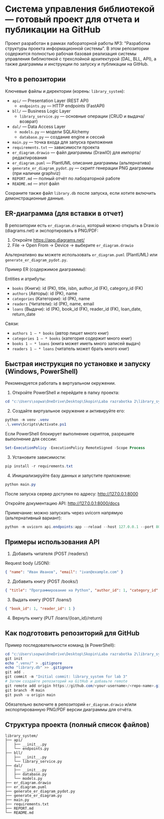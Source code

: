 # Система управления библиотекой — готовый проект для отчета и публикации на GitHub

Проект разработан в рамках лабораторной работы №3: "Разработка структуры проекта информационной системы".
В этом репозитории содержится полностью рабочая базовая реализация системы управления библиотекой
с трехслойной архитектурой (DAL, BLL, API), а также диаграммы и инструкции по запуску и публикации на GitHub.

## Что в репозитории

Ключевые файлы и директории (корень: `library_system`):

- `api/` — Presentation Layer (REST API)
    - `endpoints.py` — HTTP endpoints (FastAPI)
- `bll/` — Business Logic Layer
    - `library_service.py` — основные операции (CRUD и выдача/возврат)
- `dal/` — Data Access Layer
    - `models.py` — модели SQLAlchemy
    - `database.py` — создание engine и сессий
- `main.py` — точка входа для запуска приложения
- `requirements.txt` — зависимости проекта
- `er_diagram.drawio` — файл диаграммы (DrawIO) для импорта/редактирования
- `er_diagram.puml` — PlantUML описание диаграммы (альтернатива)
- `generate_er_diagram_pydot.py` — скрипт генерации PNG диаграммы (при наличии graphviz)
- `REPORT.md` — полный отчёт по лабораторной работе
- `README.md` — этот файл

Сохраните также файл `library.db` после запуска, если хотите включить демонстрационные данные.

## ER-диаграмма (для вставки в отчет)

В репозитории есть `er_diagram.drawio`, который можно открыть в Draw.io (diagrams.net) и экспортировать в PNG/PDF:

1. Откройте https://app.diagrams.net/
2. File -> Open From -> Device -> выберите `er_diagram.drawio`

Альтернативно вы можете использовать `er_diagram.puml` (PlantUML) или `generate_er_diagram_pydot.py`.

Пример ER (содержимое диаграммы):

Entities и атрибуты:

- `books` (Книги): id (PK), title, isbn, author_id (FK), category_id (FK)
- `authors` (Авторы): id (PK), name
- `categories` (Категории): id (PK), name
- `readers` (Читатели): id (PK), name, email
- `loans` (Выдачи): id (PK), book_id (FK), reader_id (FK), loan_date, return_date

Связи:

- `authors 1 — * books` (автор пишет много книг)
- `categories 1 — * books` (категория содержит много книг)
- `books 1 — * loans` (книга может иметь много записей выдач)
- `readers 1 — * loans` (читатель может брать много книг)

## Быстрая инструкция по установке и запуску (Windows, PowerShell)

Рекомендуется работать в виртуальном окружении.

1) Откройте PowerShell и перейдите в папку проекта:

```powershell
cd "c:\Users\sopwa\OneDrive\Desktop\Skopin\Laba razrabotka 2\library_system"
```

2) Создайте виртуальное окружение и активируйте его:

```powershell
python -m venv .venv
.\.venv\Scripts\Activate.ps1
```

Если PowerShell блокирует выполнение скриптов, разрешите выполнение для сессии:

```powershell
Set-ExecutionPolicy -ExecutionPolicy RemoteSigned -Scope Process
```

3) Установите зависимости:

```powershell
pip install -r requirements.txt
```

4) Инициализируйте базу данных и запустите приложение:

```powershell
python main.py
```

После запуска сервер доступен по адресу: http://127.0.0.1:8000

Откройте документацию API: http://127.0.0.1:8000/docs

Примечание: можно запускать через uvicorn напрямую (альтернативный вариант):

```powershell
python -m uvicorn api.endpoints:app --reload --host 127.0.0.1 --port 8000
```

## Примеры использования API

1) Добавить читателя (POST /readers/)

Request body (JSON):

```json
{ "name": "Иван Иванов", "email": "ivan@example.com" }
```

2) Добавить книгу (POST /books/)

```json
{ "title": "Программирование на Python", "author_id": 1, "category_id": 1, "isbn": "978-1-23456-789-7" }
```

3) Выдать книгу (POST /loans/)

```json
{ "book_id": 1, "reader_id": 1 }
```

4) Вернуть книгу (PUT /loans/{loan_id}/return)

## Как подготовить репозиторий для GitHub

Пример последовательности команд (в PowerShell):

```powershell
cd "c:\Users\sopwa\OneDrive\Desktop\Skopin\Laba razrabotka 2\library_system"
git init
echo ".venv/" > .gitignore
echo "library.db" >> .gitignore
git add .
git commit -m "Initial commit: library_system for lab 3"
# Затем создайте репозиторий на GitHub и добавьте remote
git remote add origin https://github.com/<your-username>/<repo-name>.git
git branch -M main
git push -u origin main
```

Обязательно включите в репозиторий `er_diagram.drawio` и/или экспортированную PNG/PDF версии диаграммы для отчёта.

## Структура проекта (полный список файлов)

```
library_system/
├── api/
│   ├── __init__.py
│   └── endpoints.py
├── bll/
│   ├── __init__.py
│   └── library_service.py
├── dal/
│   ├── __init__.py
│   ├── database.py
│   └── models.py
├── er_diagram.drawio
├── er_diagram.puml
├── generate_er_diagram_pydot.py
├── generate_er_diagram.py
├── main.py
├── requirements.txt
├── REPORT.md
└── README.md
```
